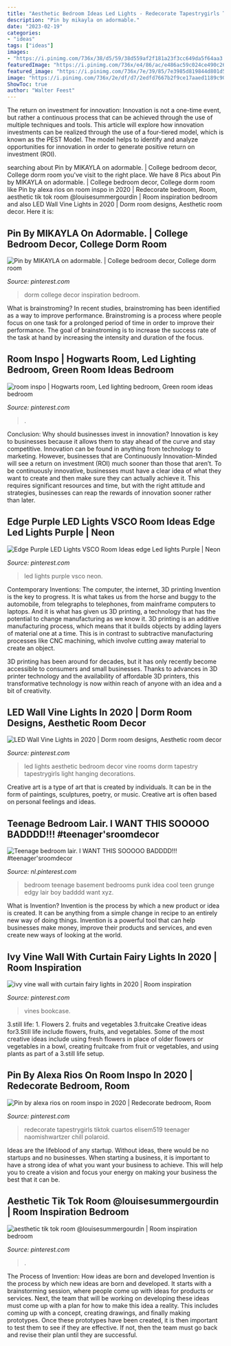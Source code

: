 ```yaml
---
title: "Aesthetic Bedroom Ideas Led Lights - Redecorate Tapestrygirls Tiktok Cuartos Elisem519 Teenager Naomishwartzer Chill Polaroid"
description: "Pin by mikayla on adormable."
date: "2023-02-19"
categories:
- "ideas"
tags: ["ideas"]
images:
- "https://i.pinimg.com/736x/38/d5/59/38d559af2f181a23f3cc649da5f64aa3.jpg"
featuredImage: "https://i.pinimg.com/736x/e4/86/ac/e486ac59c024ce490c26a5c7619376ad.jpg"
featured_image: "https://i.pinimg.com/736x/7e/39/85/7e3985d819844d801d51a0a54a11b55c.jpg"
image: "https://i.pinimg.com/736x/2e/df/d7/2edfd7667b2f9ce17aaed1189c907990.jpg"
ShowToc: true
author: "Walter Feest"
---
```



The return on investment for innovation:
Innovation is not a one-time event, but rather a continuous process that can be achieved through the use of multiple techniques and tools. This article will explore how innovation investments can be realized through the use of a four-tiered model, which is known as the PEST Model. The model helps to identify and analyze opportunities for innovation in order to generate positive return on investment (ROI).

	

		
searching about Pin by MIKAYLA on adormable. | College bedroom decor, College dorm room you've visit to the right place. We have 8 Pics about Pin by MIKAYLA on adormable. | College bedroom decor, College dorm room like Pin by alexa rios on room inspo in 2020 | Redecorate bedroom, Room, aesthetic tik tok room @louisesummergourdin | Room inspiration bedroom and also LED Wall Vine Lights in 2020 | Dorm room designs, Aesthetic room decor. Here it is:
		
    
## Pin By MIKAYLA On Adormable. | College Bedroom Decor, College Dorm Room

<img loading=lazy src="https://i.pinimg.com/736x/7e/39/85/7e3985d819844d801d51a0a54a11b55c.jpg" onerror="this.onerror=null;this.src='https://tse1.mm.bing.net/th?id=OIP._JnoOaHvpHvtIYwS8quEEwAAAA&amp;pid=15.1';" alt="Pin by MIKAYLA on adormable. | College bedroom decor, College dorm room">

_Source: pinterest.com_

>dorm college decor inspiration bedroom. 

	

What is brainstroming?
In recent studies, brainstroming has been identified as a way to improve performance. Brainstroming is a process where people focus on one task for a prolonged period of time in order to improve their performance. The goal of brainstroming is to increase the success rate of the task at hand by increasing the intensity and duration of the focus.

    
## Room Inspo | Hogwarts Room, Led Lighting Bedroom, Green Room Ideas Bedroom

<img loading=lazy src="https://i.pinimg.com/736x/4a/cf/86/4acf8636ce1ea0ef583241ad787e741d.jpg" onerror="this.onerror=null;this.src='https://tse3.mm.bing.net/th?id=OIP.iK-f_69gC0OERj-jct8kdAHaN8&amp;pid=15.1';" alt="room inspo | Hogwarts room, Led lighting bedroom, Green room ideas bedroom">

_Source: pinterest.com_

>. 

	

Conclusion: Why should businesses invest in innovation?
Innovation is key to businesses because it allows them to stay ahead of the curve and stay competitive. Innovation can be found in anything from technology to marketing. However, businesses that are Continuously Innovation-Minded will see a return on investment (ROI) much sooner than those that aren’t. To be continuously innovative, businesses must have a clear idea of what they want to create and then make sure they can actually achieve it. This requires significant resources and time, but with the right attitude and strategies, businesses can reap the rewards of innovation sooner rather than later.

    
## Edge Purple LED Lights VSCO Room Ideas Edge Led Lights Purple | Neon

<img loading=lazy src="https://i.pinimg.com/736x/20/d3/dc/20d3dc007fbee69bd423b807d444570b.jpg" onerror="this.onerror=null;this.src='https://tse1.mm.bing.net/th?id=OIP.WKcFzYSYS-02FSpyU2R58AHaHN&amp;pid=15.1';" alt="Edge Purple LED Lights VSCO Room Ideas edge Led lights Purple | Neon">

_Source: pinterest.com_

>led lights purple vsco neon. 

	

Contemporary Inventions: The computer, the internet, 3D printing
Invention is the key to progress. It is what takes us from the horse and buggy to the automobile, from telegraphs to telephones, from mainframe computers to laptops. And it is what has given us 3D printing, a technology that has the potential to change manufacturing as we know it.
3D printing is an additive manufacturing process, which means that it builds objects by adding layers of material one at a time. This is in contrast to subtractive manufacturing processes like CNC machining, which involve cutting away material to create an object.

3D printing has been around for decades, but it has only recently become accessible to consumers and small businesses. Thanks to advances in 3D printer technology and the availability of affordable 3D printers, this transformative technology is now within reach of anyone with an idea and a bit of creativity.

    
## LED Wall Vine Lights In 2020 | Dorm Room Designs, Aesthetic Room Decor

<img loading=lazy src="https://i.pinimg.com/736x/38/d5/59/38d559af2f181a23f3cc649da5f64aa3.jpg" onerror="this.onerror=null;this.src='https://tse4.mm.bing.net/th?id=OIP.FD2A28ZzLRbKdV1YG8rwxQHaJ2&amp;pid=15.1';" alt="LED Wall Vine Lights in 2020 | Dorm room designs, Aesthetic room decor">

_Source: pinterest.com_

>led lights aesthetic bedroom decor vine rooms dorm tapestry tapestrygirls light hanging decorations. 

	

Creative art is a type of art that is created by individuals. It can be in the form of paintings, sculptures, poetry, or music. Creative art is often based on personal feelings and ideas.

    
## Teenage Bedroom Lair. I WANT THIS SOOOOO BADDDD!!! #teenager&#039;sroomdecor

<img loading=lazy src="https://i.pinimg.com/736x/e4/86/ac/e486ac59c024ce490c26a5c7619376ad.jpg" onerror="this.onerror=null;this.src='https://tse4.mm.bing.net/th?id=OIP.bDtVg1wLYwpGv8WaVNsQ1QHaFj&amp;pid=15.1';" alt="Teenage bedroom lair. I WANT THIS SOOOOO BADDDD!!! #teenager&#039;sroomdecor">

_Source: nl.pinterest.com_

>bedroom teenage basement bedrooms punk idea cool teen grunge edgy lair boy badddd want xyz. 

	

What is Invention?
Invention is the process by which a new product or idea is created. It can be anything from a simple change in recipe to an entirely new way of doing things. Invention is a powerful tool that can help businesses make money, improve their products and services, and even create new ways of looking at the world.

    
## Ivy Vine Wall With Curtain Fairy Lights In 2020 | Room Inspiration

<img loading=lazy src="https://i.pinimg.com/736x/2e/df/d7/2edfd7667b2f9ce17aaed1189c907990.jpg" onerror="this.onerror=null;this.src='https://tse1.mm.bing.net/th?id=OIP.Jl23TedHmRGhDkIl__MkmgHaNK&amp;pid=15.1';" alt="ivy vine wall with curtain fairy lights in 2020 | Room inspiration">

_Source: pinterest.com_

>vines bookcase. 

	

3.still life: 1. Flowers 2. fruits and vegetables 3.fruitcake
Creative ideas for3.Still life include flowers, fruits, and vegetables. Some of the most creative ideas include using fresh flowers in place of older flowers or vegetables in a bowl, creating fruitcake from fruit or vegetables, and using plants as part of a 3.still life setup.

    
## Pin By Alexa Rios On Room Inspo In 2020 | Redecorate Bedroom, Room

<img loading=lazy src="https://i.pinimg.com/736x/83/8a/a4/838aa4d2f52dee28a2c2beb887faf13b.jpg" onerror="this.onerror=null;this.src='https://tse1.mm.bing.net/th?id=OIP.T9d0tWHFXTBnsXPfgY0xMwHaNp&amp;pid=15.1';" alt="Pin by alexa rios on room inspo in 2020 | Redecorate bedroom, Room">

_Source: pinterest.com_

>redecorate tapestrygirls tiktok cuartos elisem519 teenager naomishwartzer chill polaroid. 

	

Ideas are the lifeblood of any startup. Without ideas, there would be no startups and no businesses. When starting a business, it is important to have a strong idea of what you want your business to achieve. This will help you to create a vision and focus your energy on making your business the best that it can be.

    
## Aesthetic Tik Tok Room @louisesummergourdin | Room Inspiration Bedroom

<img loading=lazy src="https://i.pinimg.com/736x/a9/dd/a2/a9dda245e484ea9d11efcee3bc1b6837.jpg" onerror="this.onerror=null;this.src='https://tse4.mm.bing.net/th?id=OIP.CQWEc4W1QfRbqMzSel5FcwHaLh&amp;pid=15.1';" alt="aesthetic tik tok room @louisesummergourdin | Room inspiration bedroom">

_Source: pinterest.com_

>. 

	

The Process of Invention: How ideas are born and developed
Invention is the process by which new ideas are born and developed. It starts with a brainstorming session, where people come up with ideas for products or services. Next, the team that will be working on developing these ideas must come up with a plan for how to make this idea a reality. This includes coming up with a concept, creating drawings, and finally making prototypes. Once these prototypes have been created, it is then important to test them to see if they are effective. If not, then the team must go back and revise their plan until they are successful.

